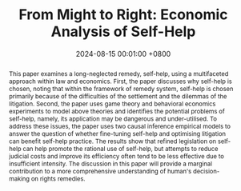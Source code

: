 ---
title:          "From Might to Right: Economic Analysis of Self-Help"
date:           2024-08-15 00:01:00 +0800
selected:       false
pub:            "Spanish Association of Law and Economics conference paper; Joint LLM in Law and Economics thesis"
# pub_pre:        "Submitted to "
# pub_post:       'Under review.'
# pub_last:       ' <span class="badge badge-pill badge-publication badge-success">Spotlight</span>'
# pub_date:       "2024"

abstract: >-
  This paper examines a long-neglected remedy, self-help, using a multifaceted approach within law and economics. First, the paper discusses why self-help is chosen, noting that within the framework of remedy system, self-help is chosen primarily because of the difficulties of the settlement and the dilemmas of the litigation. Second, the paper uses game theory and behavioral economics experiments to model above theories and identifies the potential problems of self-help, namely, its application may be dangerous and under-utilised. To address these issues, the paper uses two causal inference empirical models to answer the question of whether fine-tuning self-help and optimising litigation can benefit self-help practice. The results show that refined legislation on self-help can help promote the rational use of self-help, but attempts to reduce judicial costs and improve its efficiency often tend to be less effective due to insufficient intensity. The discussion in this paper will provide a marginal contribution to a more comprehensive understanding of human's decision-making on rights remedies.

cover:          /assets/images/covers/2024-1.png
authors:
  - Huabing Li
links:
  Conference slides: https://www.huabing.li/assets/files/2024-1-1.pdf
---